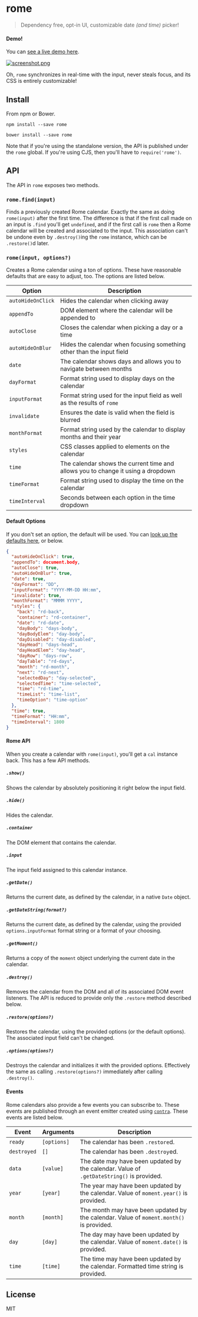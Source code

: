 # rome

> Dependency free, opt-in UI, customizable date _(and time)_ picker!

#### Demo!

You can [see a live demo here][3].

[![screenshot.png][4]][3]

Oh, `rome` synchronizes in real-time with the input, never steals focus, and its CSS is entirely customizable!

## Install

From npm or Bower.

```shell
npm install --save rome
```

```shell
bower install --save rome
```

Note that if you're using the standalone version, the API is published under the `rome` global. If you're using CJS, then you'll have to `require('rome')`.

## API

The API in `rome` exposes two methods.

### `rome.find(input)`

Finds a previously created Rome calendar. Exactly the same as doing `rome(input)` after the first time. The difference is that if the first call made on an input is `.find` you'll get `undefined`, and if the first call is `rome` then a Rome calendar will be created and associated to the input. This association can't be undone even by `.destroy()`ing the `rome` instance, which can be `.restore()`d later.

### `rome(input, options?)`

Creates a Rome calendar using a ton of options. These have reasonable defaults that are easy to adjust, too. The options are listed below.

Option            | Description
------------------|--------------------------------------------------------------------------------------------------
`autoHideOnClick` | Hides the calendar when clicking away
`appendTo`        | DOM element where the calendar will be appended to
`autoClose`       | Closes the calendar when picking a day or a time
`autoHideOnBlur`  | Hides the calendar when focusing something other than the input field
`date`            | The calendar shows days and allows you to navigate between months
`dayFormat`       | Format string used to display days on the calendar
`inputFormat`     | Format string used for the input field as well as the results of `rome`
`invalidate`      | Ensures the date is valid when the field is blurred
`monthFormat`     | Format string used by the calendar to display months and their year
`styles`          | CSS classes applied to elements on the calendar
`time`            | The calendar shows the current time and allows you to change it using a dropdown
`timeFormat`      | Format string used to display the time on the calendar
`timeInterval`    | Seconds between each option in the time dropdown

#### Default Options

If you don't set an option, the default will be used. You can [look up the defaults here][1], or below.

```json
{
  "autoHideOnClick": true,
  "appendTo": document.body,
  "autoClose": true,
  "autoHideOnBlur": true,
  "date": true,
  "dayFormat": "DD",
  "inputFormat": "YYYY-MM-DD HH:mm",
  "invalidate": true,
  "monthFormat": "MMMM YYYY",
  "styles": {
    "back": "rd-back",
    "container": "rd-container",
    "date": "rd-date",
    "dayBody": "days-body",
    "dayBodyElem": "day-body",
    "dayDisabled": "day-disabled",
    "dayHead": "days-head",
    "dayHeadElem": "day-head",
    "dayRow": "days-row",
    "dayTable": "rd-days",
    "month": "rd-month",
    "next": "rd-next",
    "selectedDay": "day-selected",
    "selectedTime": "time-selected",
    "time": "rd-time",
    "timeList": "time-list",
    "timeOption": "time-option"
  },
  "time": true,
  "timeFormat": "HH:mm",
  "timeInterval": 1800
}
```

#### Rome API

When you create a calendar with `rome(input)`, you'll get a `cal` instance back. This has a few API methods.

##### `.show()`

Shows the calendar by absolutely positioning it right below the input field.

##### `.hide()`

Hides the calendar.

##### `.container`

The DOM element that contains the calendar.

##### `.input`

The input field assigned to this calendar instance.

##### `.getDate()`

Returns the current date, as defined by the calendar, in a native `Date` object.

##### `.getDateString(format?)`

Returns the current date, as defined by the calendar, using the provided `options.inputFormat` format string or a format of your choosing.

##### `.getMoment()`

Returns a copy of the `moment` object underlying the current date in the calendar.

##### `.destroy()`

Removes the calendar from the DOM and all of its associated DOM event listeners. The API is reduced to provide only the `.restore` method described below.

##### `.restore(options?)`

Restores the calendar, using the provided options (or the default options). The associated input field can't be changed.

##### `.options(options?)`

Destroys the calendar and initializes it with the provided options. Effectively the same as calling `.restore(options?)` immediately after calling `.destroy()`.

#### Events

Rome calendars also provide a few events you can subscribe to. These events are published through an event emitter created using [`contra`][2]. These events are listed below.

Event       | Arguments   | Description
------------|-------------|------------
`ready`     | `[options]` | The calendar has been `.restore`d.
`destroyed` | `[]`        | The calendar has been `.destroy`ed.
`data`      | `[value]`   | The date may have been updated by the calendar. Value of `.getDateString()` is provided.
`year`      | `[year]`    | The year may have been updated by the calendar. Value of `moment.year()` is provided.
`month`     | `[month]`   | The month may have been updated by the calendar. Value of `moment.month()` is provided.
`day`       | `[day]`     | The day may have been updated by the calendar. Value of `moment.date()` is provided.
`time`      | `[time]`    | The time may have been updated by the calendar. Formatted time string is provided.

## License

MIT

[1]: https://github.com/bevacqua/rome/blob/master/src/defaults.js
[2]: https://github.com/bevacqua/contra
[3]: https://bevacqua.github.io/rome
[4]: https://cloud.githubusercontent.com/assets/934293/3627112/a635c562-0e85-11e4-8b57-2ec2d8be9af2.png
